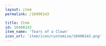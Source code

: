 ```yaml
---
layout: item
permalink: /10400143

title: Item
id: 10400143
item_name: 'Tears of a Clown'
icon_url: 'item/icon/customize/10400143.png'
---
```

